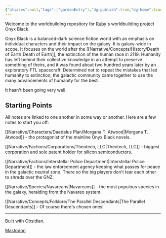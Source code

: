 ```yaml
---
{"aliases":null,"tags":["gardenEntry"],"dg-publish":true,"dg-home":true,"permalink":"/onyx-black-worldbuilding-home/","dgPassFrontmatter":true}
---
```



Welcome to the worldbuilding repository for [Ruby](https://rmv.fyi/)'s worldbuilding project Onyx Black.

Onyx Black is a balanced-dark science fiction world with an emphasis on individual characters and their impact on the galaxy. It is galaxy-wide in scope. It focuses on the world after the [[Narrative/Concepts/History/Death of Earth\|Death of Earth]], the extinction of the human race in 2119. Humanity has left behind their collective knowledge in an attempt to preserve something of theirs, and it was found about two hundred years later by an exploratory FTL spacecraft. Determined not to repeat the mistakes that led humanity to extinction, the galactic community came together to use the many advancements of humanity for the best.

It hasn't been going very well.

## Starting Points

All notes are linked to one another in some way or another. Here are a few notes to start you off:

[[Narrative/Characters/Daedalus Plan/Morgana T. Atwood\|Morgana T. Atwood]] - the protagonist of the mainline Onyx Black novels.

[[Narrative/Factions/Corporations/Theotech, LLC\|Theotech, LLC]] - biggest corporation and sole patent holder for silicon semiconductors.

[[Narrative/Factions/Interstellar Police Department\|Interstellar Police Department]] - the law enforcement agency keeping what passes for peace in the galactic neutral zone. There so the big players don't tear each other to shreds over the GNZ.

[[Narrative/Species/Navareans\|Navareans]] - the most populous species in the galaxy, heralding from the Navareo system.

[[Narrative/Concepts/Folklore/The Parallel Descendants\|The Parallel Descendants]] - Of course there's chosen ones!

---

Built with Obsidian.

<a rel="me" href="https://c.im/@delphi">Mastodon</a>
